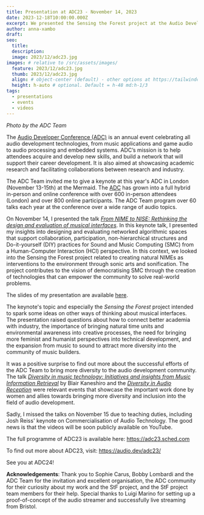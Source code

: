 ```yaml
---
title: Presentation at ADC23 - November 14, 2023
date: 2023-12-18T10:00:00.000Z
excerpt: We presented the Sensing the Forest project at the Audio Developer Conference 2023, The Mermaid, London.
author: anna-xambo
draft:
seo:
  title:
  description:
  image: 2023/12/adc23.jpg
images: # relative to /src/assets/images/
  feature: 2023/12/adc23.jpg
  thumb: 2023/12/adc23.jpg
  align: # object-center (default) - other options at https://tailwindcss.com/docs/object-position
  height: h-auto # optional. Default = h-48 md:h-1/3
tags:
  - presentations
  - events
  - videos
---
```


*Photo by the ADC Team*

<!-- <br /> -->

<!-- {% youtube "kuZRC8DzD6Q", "CHIME Seminar: Anna Xambó" %} -->


The [Audio Developer Conference (ADC)](https://audio.dev/) is an annual event celebrating all audio development technologies, from music applications and game audio to audio processing and embedded systems. ADC’s mission is to help attendees acquire and develop new skills, and build a network that will support their career development. It is also aimed at showcasing academic research and facilitating collaborations between research and industry.

The ADC Team invited me to give a keynote at this year's ADC in London (November 13-15th) at the Mermaid. The [ADC](https://audio.dev/conference/) has grown into a full hybrid in-person and online conference with over 600 in-person attendees (London) and over 800 online participants. The ADC Team program over 60 talks each year at the conference over a wide range of audio topics.

On November 14, I presented the talk [*From NIME to NISE: Rethinking the design and evaluation of musical interfaces*](https://adc23.sched.com/event/1PudY/keynote-from-nime-to-nise-rethinking-the-design-and-evaluation-of-musical-interfaces). In this keynote talk, I presented my insights into designing and evaluating networked algorithmic spaces that support collaboration, participation, non-hierarchical structures and Do-it-yourself (DIY) practices for Sound and Music Computing (SMC) from a Human-Computer Interaction (HCI) perspective. In this context, we looked into the Sensing the Forest project related to creating natural NIMEs as interventions to the environment through sonic arts and sonification. The project contributes to the vision of democratising SMC through the creation of technologies that can empower the community to solve real-world problems. 

The slides of my presentation are available [here](/assets/pdf/ADC23-slides.pdf).

The keynote's topic and especially the *Sensing the Forest* project intended to spark some ideas on other ways of thinking about musical interfaces. The presentation raised questions about how to connect better academia with industry, the importance of bringing natural time units and environmental awareness into creative processes, the need for bringing more feminist and humanist perspectives into technical development, and the expansion from music to sound to attract more diversity into the community of music builders.

It was a positive surprise to find out more about the successful efforts of the ADC Team to bring more diversity to the audio development community. The talk [*Diversity in music technology: Initiatives and insights from Music Information Retrieval*](https://adc23.sched.com/event/1PudP/diversity-in-music-technology-initiatives-and-insights-from-music-information-retrieval) by Blair Kaneshiro and the [*Diversity in Audio Reception*](https://adc23.sched.com/event/1Puf0/diversity-in-audio-reception) were relevant events that showcase the important work done by women and allies towards bringing more diversity and inclusion into the field of audio development.


Sadly, I missed the talks on November 15 due to teaching duties, including Josh Reiss' keynote on Commercialisation of Audio Technology. The good news is that the videos will be soon publicly available on YouTube.

The full programme of ADC23 is available here: 
https://adc23.sched.com

To find out more about ADC23, visit:
https://audio.dev/adc23/

See you at ADC24!

**Acknowledgements**: Thank you to Sophie Carus, Bobby Lombardi and the ADC Team for the invitation and excellent organisation, the ADC community for their curiosity about my work and the StF project, and the StF project team members for their help. Special thanks to Luigi Marino for setting up a proof-of-concept of the audio streamer and successfully live streaming from Bristol.
